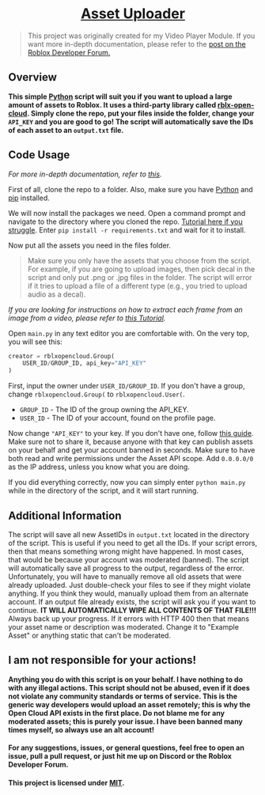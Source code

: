 <h1 style="text-align: center;"><a href="https://github.com/iceeburr/AssetUploader">Asset Uploader</a></h1>

> This project was originally created for my Video Player Module. If you want more in-depth documentation, please refer to the [post on the Roblox Developer Forum.](https://devforum.roblox.com/t/video-player-v10-play-your-own-video-inside-roblox-full-resolution-fps-and-audio/2423381)

## Overview

**This simple [Python](https://www.python.org/) script will suit you if you want to upload a large amount of assets to Roblox. It uses a third-party library called [rblx-open-cloud](https://github.com/treeben77/rblx-open-cloud). Simply clone the repo, put your files inside the folder, change your `API_KEY` and you are good to go! The script will automatically save the IDs of each asset to an `output.txt` file.**

## Code Usage
*For more in-depth documentation, refer to [this](https://devforum.roblox.com/t/video-player-v10-play-your-own-video-inside-roblox-full-resolution-fps-and-audio/2423381).*

First of all, clone the repo to a folder. Also, make sure you have [Python](https://www.python.org/) and [pip](https://pypi.org/project/pip/) installed.

We will now install the packages we need. Open a command prompt and navigate to the directory where you cloned the repo. [Tutorial here if you struggle](https://www.youtube.com/watch?v=8-mYKkNzjU4).
Enter `pip install -r requirements.txt` and wait for it to install.

Now put all the assets you need in the files folder.
> Make sure you only have the assets that you choose from the script. For example, if you are going to upload images, then pick decal in the script and only put .png or .jpg files in the folder. The script will error if it tries to upload a file of a different type (e.g., you tried to upload audio as a decal).

*If you are looking for instructions on how to extract each frame from an image from a video, please refer to [this Tutorial](https://www.youtube.com/watch?v=NIzWZg02kHU).*

Open `main.py` in any text editor you are comfortable with. On the very top, you will see this:
```py
creator = rblxopencloud.Group(
    USER_ID/GROUP_ID, api_key="API_KEY"
)
```
First, input the owner under `USER_ID/GROUP_ID`. If you don't have a group, change `rblxopencloud.Group(` to `rblxopencloud.User(`.

* `GROUP_ID` - The ID of the group owning the API_KEY.
* `USER_ID` - The ID of your account, found on the profile page.

Now change `"API_KEY"` to your key. If you don't have one, follow [this guide](https://create.roblox.com/docs/cloud/open-cloud/managing-api-keys). Make sure not to share it, because anyone with that key can publish assets on your behalf and get your account banned in seconds. Make sure to have both read and write permissions under the Asset API scope. Add `0.0.0.0/0` as the IP address, unless you know what you are doing.

If you did everything correctly, now you can simply enter `python main.py` while in the directory of the script, and it will start running.

## Additional Information

The script will save all new AssetIDs in `output.txt` located in the directory of the script. This is useful if you need to get all the IDs. If your script errors, then that means something wrong might have happened. In most cases, that would be because your account was moderated (banned). The script will automatically save all progress to the output, regardless of the error. Unfortunately, you will have to manually remove all old assets that were already uploaded. Just double-check your files to see if they might violate anything. If you think they would, manually upload them from an alternate account. If an output file already exists, the script will ask you if you want to continue. **IT WILL AUTOMATICALLY WIPE ALL CONTENTS OF THAT FILE!!!** Always back up your progress.
If it errors with HTTP 400 then that means your asset name or description was moderated. Change it to "Example Asset" or anything static that can't be moderated.

## I am not responsible for your actions!
**Anything you do with this script is on your behalf. I have nothing to do with any illegal actions. This script should not be abused, even if it does not violate any community standards or terms of service. This is the generic way developers would upload an asset remotely; this is why the Open Cloud API exists in the first place. Do not blame me for any moderated assets; this is purely your issue. I have been banned many times myself, so always use an alt account!**

#### For any suggestions, issues, or general questions, feel free to open an issue, pull a pull request, or just hit me up on Discord or the Roblox Developer Forum.
#### This project is licensed under [MIT](https://en.wikipedia.org/wiki/MIT_License).